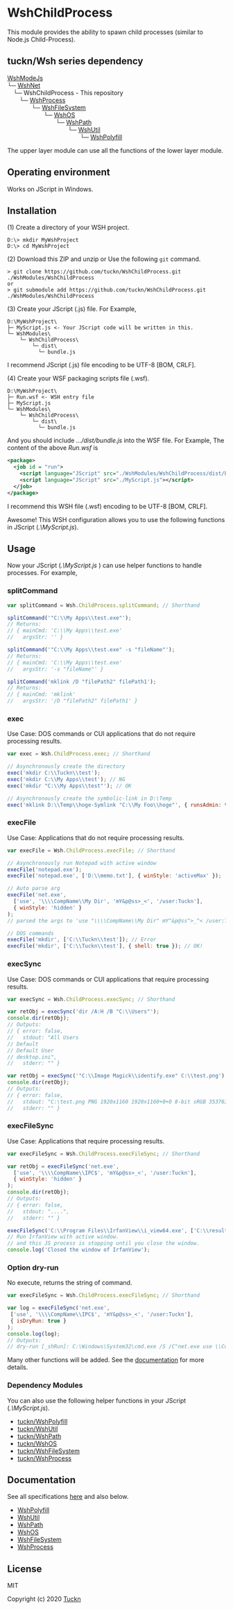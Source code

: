 # WshChildProcess

This module provides the ability to spawn child processes (similar to Node.js Child-Process).

## tuckn/Wsh series dependency

[WshModeJs](https://github.com/tuckn/WshModeJs)  
└─ [WshNet](https://github.com/tuckn/WshNet)  
&emsp;└─ WshChildProcess - This repository  
&emsp;&emsp;└─ [WshProcess](https://github.com/tuckn/WshProcess)  
&emsp;&emsp;&emsp;&emsp;└─ [WshFileSystem](https://github.com/tuckn/WshFileSystem)  
&emsp;&emsp;&emsp;&emsp;&emsp;&emsp;└─ [WshOS](https://github.com/tuckn/WshOS)  
&emsp;&emsp;&emsp;&emsp;&emsp;&emsp;&emsp;&emsp;└─ [WshPath](https://github.com/tuckn/WshPath)  
&emsp;&emsp;&emsp;&emsp;&emsp;&emsp;&emsp;&emsp;&emsp;&emsp;└─ [WshUtil](https://github.com/tuckn/WshUtil)  
&emsp;&emsp;&emsp;&emsp;&emsp;&emsp;&emsp;&emsp;&emsp;&emsp;&emsp;&emsp;└─ [WshPolyfill](https://github.com/tuckn/WshPolyfill)  

The upper layer module can use all the functions of the lower layer module.

## Operating environment

Works on JScript in Windows.

## Installation

(1) Create a directory of your WSH project.

```console
D:\> mkdir MyWshProject
D:\> cd MyWshProject
```

(2) Download this ZIP and unzip or Use the following `git` command.

```console
> git clone https://github.com/tuckn/WshChildProcess.git ./WshModules/WshChildProcess
or
> git submodule add https://github.com/tuckn/WshChildProcess.git ./WshModules/WshChildProcess
```

(3) Create your JScript (.js) file. For Example,

```console
D:\MyWshProject\
├─ MyScript.js <- Your JScript code will be written in this.
└─ WshModules\
    └─ WshChildProcess\
        └─ dist\
          └─ bundle.js
```

I recommend JScript (.js) file encoding to be UTF-8 [BOM, CRLF].

(4) Create your WSF packaging scripts file (.wsf).

```console
D:\MyWshProject\
├─ Run.wsf <- WSH entry file
├─ MyScript.js
└─ WshModules\
    └─ WshChildProcess\
        └─ dist\
          └─ bundle.js
```

And you should include _.../dist/bundle.js_ into the WSF file.
For Example, The content of the above _Run.wsf_ is

```xml
<package>
  <job id = "run">
    <script language="JScript" src="./WshModules/WshChildProcess/dist/bundle.js"></script>
    <script language="JScript" src="./MyScript.js"></script>
  </job>
</package>
```

I recommend this WSH file (.wsf) encoding to be UTF-8 [BOM, CRLF].

Awesome! This WSH configuration allows you to use the following functions in JScript (_.\\MyScript.js_).

## Usage

Now your JScript (_.\\MyScript.js_ ) can use helper functions to handle processes.
For example,

### splitCommand

```js
var splitCommand = Wsh.ChildProcess.splitCommand; // Shorthand

splitCommand('"C:\\My Apps\\test.exe"');
// Returns:
// { mainCmd: 'C:\\My Apps\\test.exe'
//   argsStr: '' }

splitCommand('"C:\\My Apps\\test.exe" -s "fileName"');
// Returns:
// { mainCmd: 'C:\\My Apps\\test.exe'
//   argsStr: '-s "fileName"' }

splitCommand('mklink /D "filePath2" filePath1');
// Returns:
// { mainCmd: 'mklink'
//   argsStr: '/D "filePath2" filePath1' }
```

### exec

Use Case: DOS commands or CUI applications that do not require processing results.

```js
var exec = Wsh.ChildProcess.exec; // Shorthand

// Asynchronously create the directory
exec('mkdir C:\\Tuckn\\test');
exec('mkdir C:\\My Apps\\test'); // NG
exec('mkdir "C:\\My Apps\\test"'); // OK

// Asynchronously create the symbolic-link in D:\Temp
exec('mklink D:\\Temp\\hoge-Symlink "C:\\My Foo\\hoge"', { runsAdmin: true });
```

### execFile

Use Case: Applications that do not require processing results.

```js
var execFile = Wsh.ChildProcess.execFile; // Shorthand

// Asynchronously run Notepad with active window
execFile('notepad.exe');
execFile('notepad.exe', ['D:\\memo.txt'], { winStyle: 'activeMax' });

// Auto parse arg
execFile('net.exe',
  ['use', '\\\\CompName\\My Dir', 'mY&p@ss>_<', '/user:Tuckn'],
  { winStyle: 'hidden' }
);
// parsed the args to 'use "\\\\CompName\\My Dir" mY^&p@ss^>_^< /user:Tuckn'

// DOS commands
execFile('mkdir', ['C:\\Tuckn\\test']); // Error
execFile('mkdir', ['C:\\Tuckn\\test'], { shell: true }); // OK!
```

### execSync

Use Case: DOS commands or CUI applications that require processing results.

```js
var execSync = Wsh.ChildProcess.execSync; // Shorthand

var retObj = execSync('dir /A:H /B "C:\\Users"');
console.dir(retObj);
// Outputs:
// { error: false,
//   stdout: "All Users
// Default
// Default User
// desktop.ini",
//   stderr: "" }

var retObj = execSync('"C:\\Image Magick\\identify.exe" C:\\test.png');
console.dir(retObj);
// Outputs:
// { error: false,
//   stdout: "C:\test.png PNG 1920x1160 1920x1160+0+0 8-bit sRGB 353763B 0.000u 0:00.002",
//   stderr: "" }
```

### execFileSync

Use Case: Applications that require processing results.

```js
var execFileSync = Wsh.ChildProcess.execFileSync; // Shorthand

var retObj = execFileSync('net.exe',
  ['use', '\\\\CompName\\IPC$', 'mY&p@ss>_<', '/user:Tuckn'],
  { winStyle: 'hidden' }
);
console.dir(retObj);
// Outputs:
// { error: false,
//   stdout: "....",
//   stderr: "" }

execFileSync('C:\\Program Files\\IrfanView\\i_view64.exe', ['C:\\result.png']);
// Run IrfanView with active window.
// and this JS process is stopping until you close the window.
console.log('Closed the window of IrfanView');
```

### Option dry-run

No execute, returns the string of command.

```js
var execFileSync = Wsh.ChildProcess.execFileSync; // Shorthand

var log = execFileSync('net.exe',
 ['use', '\\\\CompName\\IPC$', 'mY&p@ss>_<', '/user:Tuckn'],
 { isDryRun: true }
);
console.log(log);
// Outputs:
// dry-run [_shRun]: C:\Windows\System32\cmd.exe /S /C"net.exe use \\CompName\IPC$ mY^&p@ss^>_^< /user:Tuckn 1> C:\%TMP%\stdout.log 2> C:\%TMP%\stderr.log"
```


Many other functions will be added.
See the [documentation](https://docs.tuckn.net/WshChildProcess) for more details.

### Dependency Modules

You can also use the following helper functions in your JScript (_.\\MyScript.js_).

- [tuckn/WshPolyfill](https://github.com/tuckn/WshPolyfill)
- [tuckn/WshUtil](https://github.com/tuckn/WshUtil)
- [tuckn/WshPath](https://github.com/tuckn/WshPath)
- [tuckn/WshOS](https://github.com/tuckn/WshOS)
- [tuckn/WshFileSystem](https://github.com/tuckn/WshFileSystem)
- [tuckn/WshProcess](https://github.com/tuckn/WshProcess)

## Documentation

See all specifications [here](https://docs.tuckn.net/WshChildProcess) and also below.

- [WshPolyfill](https://docs.tuckn.net/WshPolyfill)
- [WshUtil](https://docs.tuckn.net/WshUtil)
- [WshPath](https://docs.tuckn.net/WshPath)
- [WshOS](https://docs.tuckn.net/WshOS)
- [WshFileSystem](https://docs.tuckn.net/WshFileSystem)
- [WshProcess](https://docs.tuckn.net/WshProcess)

## License

MIT

Copyright (c) 2020 [Tuckn](https://github.com/tuckn)
